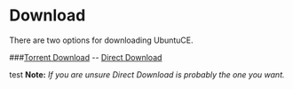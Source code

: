 # Download

There are two options for downloading UbuntuCE.

###[Torrent Download](https://sourceforge.net/projects/ubuntuce/files/ubuntu-ce-latest.torrent/download) -- [Direct Download](https://sourceforge.net/projects/ubuntuce/files/latest/download)

test
**Note:** *If you are unsure Direct Download is probably the one you want.*